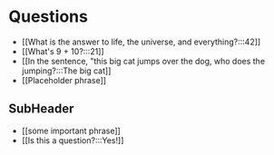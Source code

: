 # Questions
- [[What is the answer to life, the universe, and everything?:::42]]
- [[What's 9 + 10?:::21]]
- [[In the sentence, "this big cat jumps over the dog, who does the jumping?:::The big cat]]
- [[Placeholder phrase]]

## SubHeader
- [[some important phrase]]
- [[Is this a 
question?:::Yes!]]